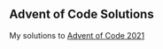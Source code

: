 Advent of Code Solutions
------------------------

My solutions to [Advent of Code 2021](https://adventofcode.com/2021)